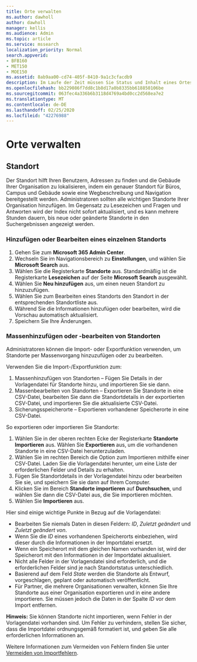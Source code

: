 ```yaml
---
title: Orte verwalten
ms.author: dawholl
author: dawholl
manager: kellis
ms.audience: Admin
ms.topic: article
ms.service: mssearch
localization_priority: Normal
search.appverid:
- BFB160
- MET150
- MOE150
ms.assetid: 8ab9aa00-cd74-405f-8410-9a1c3cfacdb9
description: Im Laufe der Zeit müssen Sie Status und Inhalt eines Ortes möglicherweise aktualisieren, damit er relevant bleibt. 
ms.openlocfilehash: bb229086f7dd8c1b8d17a0b8335bb618850106be
ms.sourcegitcommit: 063fec4a336b6b3118d4769a4bd0cc2d568ea7e2
ms.translationtype: MT
ms.contentlocale: de-DE
ms.lasthandoff: 02/25/2020
ms.locfileid: "42276988"
---
```

# <a name="manage-locations"></a>Orte verwalten

## <a name="location"></a>Standort

Der Standort hilft Ihren Benutzern, Adressen zu finden und die Gebäude Ihrer Organisation zu lokalisieren, indem ein genauer Standort für Büros, Campus und Gebäude sowie eine Wegbeschreibung und Navigation bereitgestellt werden. Administratoren sollten alle wichtigen Standorte Ihrer Organisation hinzufügen. Im Gegensatz zu Lesezeichen und Fragen und Antworten wird der Index nicht sofort aktualisiert, und es kann mehrere Stunden dauern, bis neue oder geänderte Standorte in den Suchergebnissen angezeigt werden.

### <a name="add-or-edit-a-single-location"></a>Hinzufügen oder Bearbeiten eines einzelnen Standorts

1. Gehen Sie zum **Microsoft 365 Admin Center**.
1. Wechseln Sie im Navigationsbereich zu **Einstellungen**, und wählen Sie **Microsoft Search** aus.
1. Wählen Sie die Registerkarte **Standorte** aus. Standardmäßig ist die Registerkarte **Lesezeichen** auf der Seite **Microsoft Search** ausgewählt.
1. Wählen Sie **Neu hinzufügen** aus, um einen neuen Standort zu hinzuzufügen.
1. Wählen Sie zum Bearbeiten eines Standorts den Standort in der entsprechenden Standortliste aus.
1. Während Sie die Informationen hinzufügen oder bearbeiten, wird die Vorschau automatisch aktualisiert.
1. Speichern Sie Ihre Änderungen.

### <a name="bulk-add-or-edit-locations"></a>Massenhinzufügen oder -bearbeiten von Standorten

Administratoren können die Import- oder Exportfunktion verwenden, um Standorte per Massenvorgang hinzuzufügen oder zu bearbeiten.

Verwenden Sie die Import-/Exportfunktion zum:

1. Massenhinzufügen von Standorten – Fügen Sie Details in der Vorlagendatei für Standorte hinzu, und importieren Sie sie dann.
1. Massenbearbeiten von Standorten – Exportieren Sie Standorte in eine CSV-Datei, bearbeiten Sie dann die Standortdetails in der exportierten CSV-Datei, und importieren Sie die aktualisierte CSV-Datei.
1. Sicherungsspeicherorte – Exportieren vorhandener Speicherorte in eine CSV-Datei.

So exportieren oder importieren Sie Standorte:

1. Wählen Sie in der oberen rechten Ecke der Registerkarte **Standorte** **Importieren** aus.
Wählen Sie **Exportieren** aus, um die vorhandenen Standorte in eine CSV-Datei herunterzuladen.
1. Wählen Sie im rechten Bereich die Option zum Importieren mithilfe einer CSV-Datei.
Laden Sie die Vorlagendatei herunter, um eine Liste der erforderlichen Felder und Details zu erhalten.
1. Fügen Sie Standortdetails in der Vorlagendatei hinzu oder bearbeiten Sie sie, und speichern Sie sie dann auf Ihrem Computer.
1. Klicken Sie im Bereich **Standorte importieren** auf **Durchsuchen**, und wählen Sie dann die CSV-Datei aus, die Sie importieren möchten.
1. Wählen Sie **Importieren** aus.

Hier sind einige wichtige Punkte in Bezug auf die Vorlagendatei:

- Bearbeiten Sie niemals Daten in diesen Feldern: *ID*, *Zuletzt geändert* und *Zuletzt geändert von*.
- Wenn Sie die *ID* eines vorhandenen Speicherorts einbeziehen, wird dieser durch die Informationen in der Importdatei ersetzt.
- Wenn ein Speicherort mit dem gleichen Namen vorhanden ist, wird der Speicherort mit den Informationen in der Importdatei aktualisiert.
- Nicht alle Felder in der Vorlagendatei sind erforderlich, und die erforderlichen Felder sind je nach Standortstatus unterschiedlich.
- Basierend auf dem Feld *State* werden die Standorte als Entwurf, vorgeschlagen, geplant oder automatisch veröffentlicht.
- Für Partner, die mehrere Organisationen verwalten, können Sie Ihre Standorte aus einer Organisation exportieren und in eine andere importieren. Sie müssen jedoch die Daten in der Spalte *ID* vor dem Import entfernen.

**Hinweis:** Sie können Standorte nicht importieren, wenn Fehler in der Vorlagendatei vorhanden sind. Um Fehler zu verhindern, stellen Sie sicher, dass die Importdatei ordnungsgemäß formatiert ist, und geben Sie alle erforderlichen Informationen an.

Weitere Informationen zum Vermeiden von Fehlern finden Sie unter [Vermeiden von Importfehlern](manage-bookmarks.md#prevent-import-errors).
